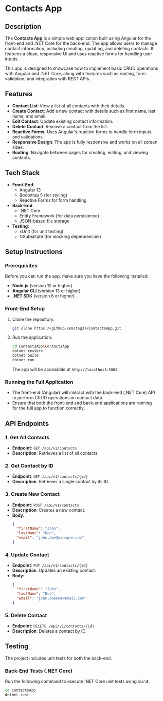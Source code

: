 # Contacts App

## Description

The **Contacts App** is a simple web application built using Angular for the front-end and .NET Core for the back-end. The app allows users to manage contact information, including creating, updating, and deleting contacts. It features a clean, responsive UI and uses reactive forms for handling user inputs.

This app is designed to showcase how to implement basic CRUD operations with Angular and .NET Core, along with features such as routing, form validation, and integration with REST APIs.

## Features

- **Contact List**: View a list of all contacts with their details.
- **Create Contact**: Add a new contact with details such as first name, last name, and email.
- **Edit Contact**: Update existing contact information.
- **Delete Contact**: Remove a contact from the list.
- **Reactive Forms**: Uses Angular's reactive forms to handle form inputs and validations.
- **Responsive Design**: The app is fully responsive and works on all screen sizes.
- **Routing**: Navigate between pages for creating, editing, and viewing contacts.

## Tech Stack

- **Front-End**: 
  - Angular 13
  - Bootstrap 5 (for styling)
  - Reactive Forms for form handling
- **Back-End**: 
  - .NET Core
  - Entity Framework (for data persistence)
  - JSON-based file storage
- **Testing**: 
  - xUnit (for unit testing)
  - NSubstitute (for mocking dependencies)

## Setup Instructions

### Prerequisites

Before you can run the app, make sure you have the following installed:

- **Node.js** (version 12 or higher)
- **Angular CLI** (version 13 or higher)
- **.NET SDK** (version 6 or higher)

### Front-End Setup

1. Clone the repository:
   ```bash
   git clone https://github.com/tag37/ContactsApp.git
   
   ```

2. Run the application:
   ```bash
   cd ContactsApp\ContactsApp
   dotnet restore
   dotnet build
   dotnet run
   ```

   The app will be accessible at `http://localhost:5062`.

### Running the Full Application

- The front-end (Angular) will interact with the back-end (.NET Core) API to perform CRUD operations on contact data.
- Ensure that both the front-end and back-end applications are running for the full app to function correctly.

## API Endpoints

### 1. **Get All Contacts**
   - **Endpoint**: `GET /api/v1/contacts`
   - **Description**: Retrieves a list of all contacts.
   
### 2. **Get Contact by ID**
   - **Endpoint**: `GET /api/v1/contacts/{id}`
   - **Description**: Retrieves a single contact by its ID.
   
### 3. **Create New Contact**
   - **Endpoint**: `POST /api/v1/contacts`
   - **Description**: Creates a new contact.
   - **Body**:
     ```json
     {
       "firstName": "John",
       "lastName": "Doe",
       "email": "john.doe@example.com"
     }
     ```

### 4. **Update Contact**
   - **Endpoint**: `PUT /api/v1/contacts/{id}`
   - **Description**: Updates an existing contact.
   - **Body**:
     ```json
     {
       "firstName": "John",
       "lastName": "Doe",
       "email": "john.doe@newemail.com"
     }
     ```

### 5. **Delete Contact**
   - **Endpoint**: `DELETE /api/v1/contacts/{id}`
   - **Description**: Deletes a contact by ID.

## Testing

The project includes unit tests for both the back-end.

### Back-End Tests (.NET Core)

Run the following command to execute .NET Core unit tests using xUnit:
```bash
cd ContactsApp
dotnet test
```